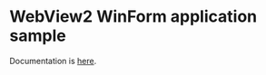 # WebView2 WinForm application sample

Documentation is [here](https://docs.microsoft.com/en-us/microsoft-edge/webview2/gettingstarted/winforms).
